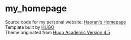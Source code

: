 # my_homepage
Source code for my personal website: [Haoran's Homepage](https://www.cs.mcgill.ca/~hdu10/) </br>
Template bulit by [HUGO](https://gohugo.io/) </br>
Theme originated from [Hugo Academic Version 4.5](https://sourcethemes.com/academic/updates/v4.5.0/)
